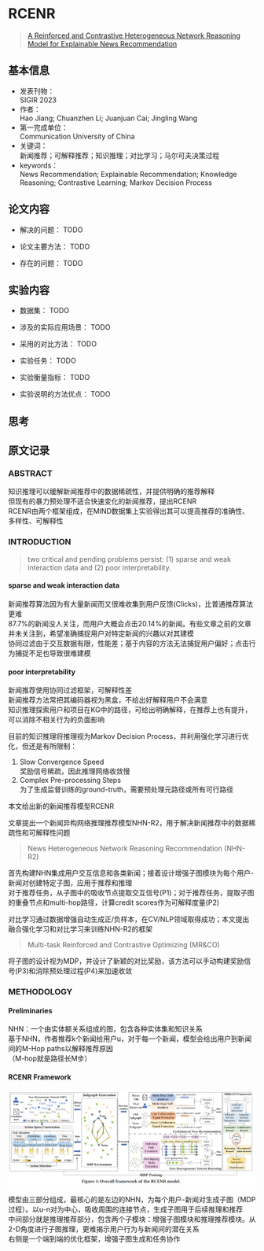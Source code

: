 # RCENR
> [A Reinforced and Contrastive Heterogeneous Network Reasoning Model for Explainable News Recommendation](https://github.com/JiangHaoPG11/RCENR_code)

## 基本信息
- 发表刊物：  
  SIGIR 2023
- 作者：  
  Hao Jiang; Chuanzhen Li; Juanjuan Cai; Jingling Wang
- 第一完成单位：  
  Communication University of China
- 关键词：  
  新闻推荐；可解释推荐；知识推理；对比学习；马尔可夫决策过程
- keywords：  
  News Recommendation; Explainable Recommendation; Knowledge Reasoning; Contrastive Learning; Markov Decision Process

## 论文内容
- 解决的问题： TODO

- 论文主要方法： TODO

- 存在的问题： TODO


## 实验内容
- 数据集： TODO

- 涉及的实际应用场景： TODO

- 采用的对比方法： TODO

- 实验任务： TODO

- 实验衡量指标： TODO

- 实验说明的方法优点： TODO


## 思考


## 原文记录
### ABSTRACT
知识推理可以缓解新闻推荐中的数据稀疏性，并提供明确的推荐解释  
但现有的暴力预处理不适合快速变化的新闻推荐，提出RCENR  
RCENR由两个框架组成，在MIND数据集上实验得出其可以提高推荐的准确性、多样性、可解释性

### INTRODUCTION
> two critical and pending problems persist: (1) sparse and weak interaction data and (2) poor interpretability.

#### sparse and weak interaction data
新闻推荐算法因为有大量新闻而又很难收集到用户反馈(Clicks)，比普通推荐算法更难  
87.7%的新闻没人关注，而用户大概会点击20.14%的新闻。有些文章之前的文章并未关注到，希望准确捕捉用户对特定新闻的兴趣以对其建模  
协同过滤由于交互数据有限，性能差；基于内容的方法无法捕捉用户偏好；点击行为捕捉不足也导致很难建模
#### poor interpretability
新闻推荐使用协同过滤框架，可解释性差  
新闻推荐方法常把其编码器视为黑盒，不给出好解释用户不会满意  
知识推理探索用户和项目在KG中的路径，可给出明确解释，在推荐上也有提升，可以消除不相关行为的负面影响  

目前的知识推理将推理视为Markov Decision Process，并利用强化学习进行优化，但还是有所限制：
1. Slow Convergence Speed  
   奖励信号稀疏，因此推理网络收敛慢
2. Complex Pre-processing Steps  
   为了生成监督训练的ground-truth，需要预处理元路径或所有可行路径

本文给出新的新闻推荐模型RCENR  

文章提出一个新闻异构网络推理推荐模型NHN-R2，用于解决新闻推荐中的数据稀疏性和可解释性问题  
> News Heterogeneous Network Reasoning Recommendation (NHN-R2)

首先构建NHN集成用户交互信息和各类新闻；接着设计增强子图模块为每个用户-新闻对创建特定子图，应用于推荐和推理  
对于推荐任务，从子图中的吸收节点提取交互信号(P1)；对于推荐任务，提取子图的重叠节点和multi-hop路径，计算credit scores作为可解释度量(P2)  

对比学习通过数据增强自动生成正/负样本，在CV/NLP领域取得成功；本文提出融合强化学习和对比学习来训练NHN-R2的框架  
> Multi-task Reinforced and Contrastive Optimizing (MR&CO)

将子图的设计视为MDP，并设计了新颖的对比奖励，该方法可以手动构建奖励信号(P3)和消除预处理过程(P4)来加速收敛

### METHODOLOGY
#### Preliminaries
NHN：一个由实体额关系组成的图，包含各种实体集和知识关系  
基于NHN，作者推荐k个新闻给用户u，对于每一个新闻，模型会给出用户到新闻间的M-Hop paths以解释推荐原因  
（M-hop就是路径长M步）  
#### RCENR Framework
![model](RCENR_model.png)

模型由三部分组成，最核心的是左边的NHN，为每个用户-新闻对生成子图（MDP过程）。以u-n对为中心，吸收周围的连接节点，生成子图用于后续推理和推荐  
中间部分就是推理推荐部分，包含两个子模块：增强子图模块和推理推荐模块。从2-D角度进行子图推理，更难揭示用户行为与新闻间的潜在关系  
右侧是一个端到端的优化框架，增强子图生成和任务协作
